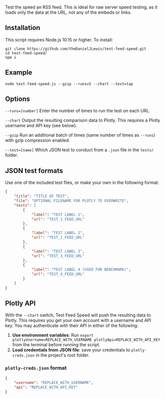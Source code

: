 Test the speed an RSS feed. This is ideal for raw server speed testing, as it loads only the data at the URL, not any of the embeds or links.

## Installation

This script requires Node.js 10.15 or higher. To install:

```shell
git clone https://github.com/theDanielJLewis/test-feed-speed.git
cd test-feed-speed/
npm i
```

## Example

```shell
node test-feed-speed.js --gzip --runs=5 --chart --test=tap
```

## Options

`--runs=[number]` Enter the number of times to run the test on each URL.

`--chart` Output the resulting comparison data to Plotly. This requires a Plotly username and API key (see below).

`--gzip` Run an additional batch of times (same number of times as `--runs`) with gzip compression enabled.

`--test=[name]` Which JSON test to conduct from a `.json` file in the `tests/` folder.

## JSON test formats

Use one of the included test files, or make your own in the following format.

```json
{
    "title": "TITLE OF TEST",
    "file": "OPTIONAL FILENAME FOR PLOTLY TO OVERWRITE",
    "tests": [
        {
            "label": "TEST LABEL 1",
            "url": "TEST_1_FEED_URL"
        },
        {
            "label": "TEST LABEL 2",
            "url": "TEST_2_FEED_URL"
        },
        {
            "label": "TEST LABEL 3",
            "url": "TEST_3_FEED_URL"
        },
        {
            "label": "TEST LABEL 4 (USED FOR BENCHMARK)",
            "url": "TEST_4_FEED_URL"
        }
    ]
}
```

## Plotly API

With the `--chart` switch, Test Feed Speed will push the resulting data to Plotly. This requires you get your own account with a username and API key. You may authenticate with their API in either of the following:

1. **Use environment variables**: Run `export plotlyUsername=REPLACE_WITH_USERNAME plotlyApi=REPLACE_WITH_API_KEY` from the terminal before running the script.
2. **Load credentials from JSON file**: save your credentials to `plotly-creds.json` in the project's root folder. 

### `plotly-creds.json` format
```json
{
    "username": "REPLACE_WITH_USERNAME",
    "api": "REPLACE_WITH_API_KEY"
}
```